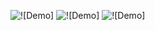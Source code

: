 ![![Demo]](./gif/landingGif.gif)
![![Demo]](./gif/discoverCard.gif)
![![Demo]](./gif/sheepScaling.gif)
